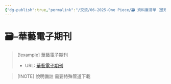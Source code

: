 ```yaml
---
{"dg-publish":true,"permalink":"/交流/06-2025-One Piece/🗃️ 資料庫清單（整理中）/華藝電子期刊/","title":"華藝電子期刊","tags":["🗃️資料庫","研究論文"],"noteIcon":"3","created":"2025-05-29T12:21:56.667+08:00","updated":"2025-05-29T21:16:19.296+08:00"}
---
```




# 🗃️–華藝電子期刊



> [!example] 華藝電子期刊
> - URL: [華藝電子期刊](https://www.airitilibrary.com/)



> [!NOTE] 說明備註
> 需要特殊管道下載


